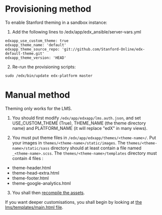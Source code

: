 # Provisioning method

To enable Stanford theming in a sandbox instance:

1) Add the following lines to /edx/app/edx_ansible/server-vars.yml

```
edxapp_use_custom_theme: true
edxapp_theme_name: 'default'
edxapp_theme_source_repo: 'git://github.com/Stanford-Online/edx-default-theme.git'
edxapp_theme_version: 'HEAD'
```

2) Re-run the provisioning scripts:

```
sudo /edx/bin/update edx-platform master
```

# Manual method

Theming only works for the LMS.

1) You should first modify `/edx/app/edxapp/lms.auth.json`, and set USE_CUSTOM_THEME (True), THEME_NAME (the theme directory name) and PLATFORM_NAME (it will replace "edX" in many views).

2) You must put theme files in `/edx/app/edxapp/themes/<theme-name>/`.
Put your images in `themes/<theme-name>/static/images`.
The `themes/<theme-name>/static/sass` directory should at least contain a file named `_<theme-name>.scss`.
The `themes/<theme-name>/templates` directory must contain 4 files :
- theme-header.html
- theme-head-extra.html
- theme-footer.html
- theme-google-analytics.html

3) You shall then [recompile the assets](https://github.com/edx/configuration/wiki/edX-Managing-the-Production-Stack#compile-assets-manually).

If you want deeper customisations, you shall begin by looking at [the lms/templates/main.html file](https://github.com/edx/edx-platform/blob/master/lms/templates/main.html).
